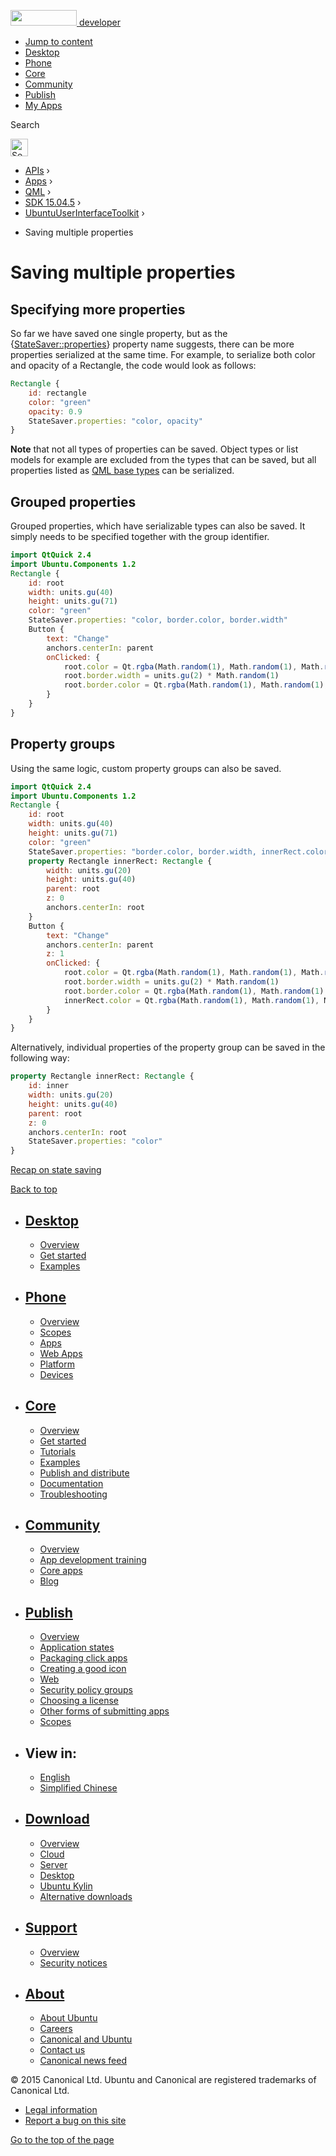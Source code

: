 <a href="https://developer.ubuntu.com/" class="logo-ubuntu"><img src="https://developer.ubuntu.com/assets/sites/ubuntu/latest/u/img/logos/logo-ubuntu-orange.svg" width="106" height="25" /> <span>developer</span></a>

-   [Jump to content](index.html#main-content)
-   [Desktop](https://developer.ubuntu.com/en/desktop/)
-   [Phone](https://developer.ubuntu.com/en/phone/)
-   [Core](https://developer.ubuntu.com/core)
-   [Community](https://developer.ubuntu.com/en/community/)
-   [Publish](https://developer.ubuntu.com/en/publish/)
-   [My Apps](https://myapps.developer.ubuntu.com/)

Search

<img src="https://developer.ubuntu.com/assets/sites/ubuntu/latest/u/img/search-white.svg" alt="Search" height="28" />

-   [APIs](../../../../index.html) ›
-   [Apps](../../../index.html) ›
-   [QML](../../index.html) ›
-   <a href="../index.html" class="sub-nav-item">SDK 15.04.5</a> ›
-   <a href="../UbuntuUserInterfaceToolkit/index.html" class="sub-nav-item">UbuntuUserInterfaceToolkit</a> ›

<!-- -->

-   Saving multiple properties

Saving multiple properties
==========================

<span class="subtitle"></span>
<span id="details"></span> <span id="specifying-more-properties"></span>
Specifying more properties
--------------------------

So far we have saved one single property, but as the {[StateSaver::properties](../Ubuntu.Components.StateSaver/index.html#properties-prop)} property name suggests, there can be more properties serialized at the same time. For example, to serialize both color and opacity of a Rectangle, the code would look as follows:

``` qml
Rectangle {
    id: rectangle
    color: "green"
    opacity: 0.9
    StateSaver.properties: "color, opacity"
}
```

**Note** that not all types of properties can be saved. Object types or list models for example are excluded from the types that can be saved, but all properties listed as [QML base types](../../sdk-15.04/QtQml.qtqml-typesystem-basictypes/index.html) can be serialized.

<span id="grouped-properties"></span>
Grouped properties
------------------

Grouped properties, which have serializable types can also be saved. It simply needs to be specified together with the group identifier.

``` qml
import QtQuick 2.4
import Ubuntu.Components 1.2
Rectangle {
    id: root
    width: units.gu(40)
    height: units.gu(71)
    color: "green"
    StateSaver.properties: "color, border.color, border.width"
    Button {
        text: "Change"
        anchors.centerIn: parent
        onClicked: {
            root.color = Qt.rgba(Math.random(1), Math.random(1), Math.random(1), 1);
            root.border.width = units.gu(2) * Math.random(1)
            root.border.color = Qt.rgba(Math.random(1), Math.random(1), Math.random(1), 1);
        }
    }
}
```

<span id="property-groups"></span>
Property groups
---------------

Using the same logic, custom property groups can also be saved.

``` qml
import QtQuick 2.4
import Ubuntu.Components 1.2
Rectangle {
    id: root
    width: units.gu(40)
    height: units.gu(71)
    color: "green"
    StateSaver.properties: "border.color, border.width, innerRect.color"
    property Rectangle innerRect: Rectangle {
        width: units.gu(20)
        height: units.gu(40)
        parent: root
        z: 0
        anchors.centerIn: root
    }
    Button {
        text: "Change"
        anchors.centerIn: parent
        z: 1
        onClicked: {
            root.color = Qt.rgba(Math.random(1), Math.random(1), Math.random(1), 1);
            root.border.width = units.gu(2) * Math.random(1)
            root.border.color = Qt.rgba(Math.random(1), Math.random(1), Math.random(1), 1);
            innerRect.color = Qt.rgba(Math.random(1), Math.random(1), Math.random(1), 1);
        }
    }
}
```

Alternatively, individual properties of the property group can be saved in the following way:

``` qml
property Rectangle innerRect: Rectangle {
    id: inner
    width: units.gu(20)
    height: units.gu(40)
    parent: root
    z: 0
    anchors.centerIn: root
    StateSaver.properties: "color"
}
```

<a href="../UbuntuUserInterfaceToolkit.statesaving3/index.html" class="nextPage">Recap on state saving</a>

[Back to top](index.html#)

-   [Desktop](https://developer.ubuntu.com/en/desktop/)
    ---------------------------------------------------

    -   [Overview](https://developer.ubuntu.com/en/desktop/)
    -   [Get started](http://snapcraft.io/?utm_source=developer.ubuntu.com&utm_medium=devportal&utm_term=snaps%20snapcraft%20desktop&utm_content=menu&utm_campaign=duc_snappers)
    -   [Examples](https://github.com/ubuntu/snappy-playpen)

-   [Phone](https://developer.ubuntu.com/en/phone/)
    -----------------------------------------------

    -   [Overview](https://developer.ubuntu.com/en/phone/)
    -   [Scopes](https://developer.ubuntu.com/en/phone/scopes/)
    -   [Apps](https://developer.ubuntu.com/en/phone/apps/)
    -   [Web Apps](https://developer.ubuntu.com/en/phone/web/)
    -   [Platform](https://developer.ubuntu.com/en/phone/platform/)
    -   [Devices](https://developer.ubuntu.com/en/phone/devices/)

-   [Core](https://developer.ubuntu.com/core)
    -----------------------------------------

    -   [Overview](https://developer.ubuntu.com/core)
    -   [Get started](https://developer.ubuntu.com/core/get-started)
    -   [Tutorials](https://developer.ubuntu.com/core/tutorials)
    -   [Examples](https://developer.ubuntu.com/core/examples)
    -   [Publish and distribute](https://developer.ubuntu.com/core/publish-and-distribute)
    -   [Documentation](https://developer.ubuntu.com/core/documentation)
    -   [Troubleshooting](https://developer.ubuntu.com/core/troubleshooting)

-   [Community](https://developer.ubuntu.com/en/community/)
    -------------------------------------------------------

    -   [Overview](https://developer.ubuntu.com/en/community/)
    -   [App development training](https://developer.ubuntu.com/en/community/training/)
    -   [Core apps](https://developer.ubuntu.com/en/community/core-apps/)
    -   [Blog](https://developer.ubuntu.com/en/community/blog/)

-   [Publish](https://developer.ubuntu.com/en/publish/)
    ---------------------------------------------------

    -   [Overview](https://developer.ubuntu.com/en/publish/)
    -   [Application states](https://developer.ubuntu.com/en/publish/application-states/)
    -   [Packaging click apps](https://developer.ubuntu.com/en/publish/packaging-click-apps/)
    -   [Creating a good icon](https://developer.ubuntu.com/en/publish/creating-a-good-icon/)
    -   [Web](https://developer.ubuntu.com/en/publish/web/)
    -   [Security policy groups](https://developer.ubuntu.com/en/publish/security-policy-groups/)
    -   [Choosing a license](https://developer.ubuntu.com/en/publish/choosing-a-license/)
    -   [Other forms of submitting apps](https://developer.ubuntu.com/en/publish/other-forms-of-submitting-apps/)
    -   [Scopes](https://developer.ubuntu.com/en/publish/scopes/)

-   View in:
    --------

    -   [English](index.html "Change to language: English")
    -   [Simplified Chinese](index.html "Change to language: Simplified Chinese")

-   [Download](http://ubuntu.com/download/)
    ---------------------------------------

    -   [Overview](http://ubuntu.com/download)
    -   [Cloud](http://ubuntu.com/download/cloud)
    -   [Server](http://ubuntu.com/download/server)
    -   [Desktop](http://ubuntu.com/download/desktop)
    -   [Ubuntu Kylin](http://ubuntu.com/download/ubuntu-kylin)
    -   [Alternative downloads](http://ubuntu.com/download/alternative-downloads)

-   [Support](http://ubuntu.com/support/)
    -------------------------------------

    -   [Overview](http://ubuntu.com/support)
    -   [Security notices](http://www.ubuntu.com/usn/)

-   [About](http://ubuntu.com/about/)
    ---------------------------------

    -   [About Ubuntu](http://ubuntu.com/about/about-ubuntu)
    -   [Careers](http://www.canonical.com/careers)
    -   [Canonical and Ubuntu](http://ubuntu.com/about/canonical-and-ubuntu)
    -   [Contact us](http://ubuntu.com/about/contact-us)
    -   [Canonical news feed](http://insights.ubuntu.com/feed/)

© 2015 Canonical Ltd. Ubuntu and Canonical are registered trademarks of Canonical Ltd.

-   [Legal information](http://www.ubuntu.com/legal)
-   [Report a bug on this site](https://bugs.launchpad.net/developer-ubuntu-com/)

<span class="accessibility-aid">[Go to the top of the page](index.html#)</span>
